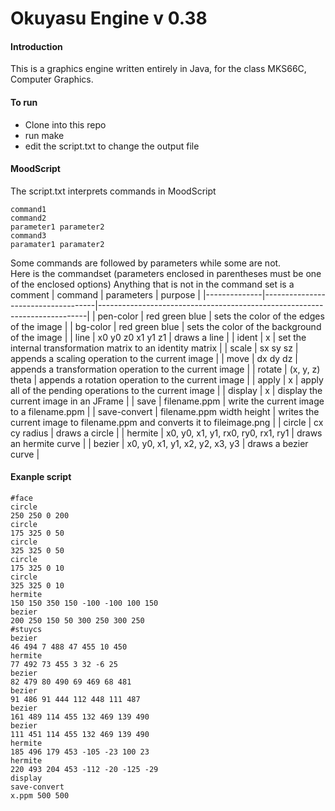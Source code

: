 # Okuyasu Engine v 0.38

#### Introduction
This is a graphics engine written entirely in Java, for the class MKS66C, Computer Graphics. 

#### To run
- Clone into this repo
- run make
- edit the script.txt to change the output file

#### MoodScript
The script.txt interprets commands in MoodScript  
```
command1  
command2  
parameter1 parameter2  
command3  
paramater1 paramater2
``` 
Some commands are followed by parameters while some are not.  
Here is the commandset (parameters enclosed in parentheses must be one of the enclosed options)
Anything that is not in the command set is a comment
| command      | parameters                         | purpose                                                                   |
|--------------|------------------------------------|---------------------------------------------------------------------------|
| pen-color    | red green blue                     | sets the color of the edges of the image                                  |
| bg-color     | red green blue                     | sets the color of the background of the image                             |
| line         | x0 y0 z0 x1 y1 z1                  | draws a line                                                              |
| ident        |                 x                  | set the internal transformation matrix to an identity matrix              |
| scale        | sx sy sz                           | appends a scaling operation to the current image                          |
| move         | dx dy dz                           | appends a transformation operation to the current image                   |
| rotate       | (x, y, z) theta                    | appends a rotation operation to the current image                         |
| apply        |                 x                  | apply all of the pending operations to the current image                  |
| display      |                 x                  | display the current image in an JFrame                                    |
| save         | filename.ppm                       | write the current image to a filename.ppm                                 |
| save-convert | filename.ppm width height          | writes the current image to filename.ppm and converts it to fileimage.png |
| circle       | cx cy radius                       | draws a circle                                                            |
| hermite      | x0, y0, x1, y1, rx0, ry0, rx1, ry1 | draws an hermite curve                                                    |
| bezier       | x0, y0, x1, y1, x2, y2, x3, y3     | draws a bezier curve                                                      |

#### Exanple script
```
#face
circle
250 250 0 200
circle
175 325 0 50
circle
325 325 0 50
circle
175 325 0 10
circle
325 325 0 10
hermite
150 150 350 150 -100 -100 100 150
bezier
200 250 150 50 300 250 300 250
#stuycs
bezier
46 494 7 488 47 455 10 450
hermite
77 492 73 455 3 32 -6 25
bezier
82 479 80 490 69 469 68 481
bezier
91 486 91 444 112 448 111 487
bezier
161 489 114 455 132 469 139 490
bezier
111 451 114 455 132 469 139 490
hermite
185 496 179 453 -105 -23 100 23
hermite
220 493 204 453 -112 -20 -125 -29
display
save-convert
x.ppm 500 500
```
